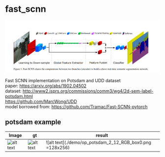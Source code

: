 # fast_scnn

![alt text](./demo/PaperImage.PNG "Model structure")  

Fast SCNN implementation on Potsdam and UDD dataset  
paper: https://arxiv.org/abs/1902.04502  
dataset: http://www2.isprs.org/commissions/comm3/wg4/2d-sem-label-potsdam.html  
https://github.com/MarcWong/UDD  
model borrowed from: https://github.com/Tramac/Fast-SCNN-pytorch  

## potsdam example
|Image | gt | result | 
|----| ---- |----|
|![alt text](./demo/op_potsdam_2_12_RGB_box0.tif)  | ![alt text](./demo/op_potsdam_2_12_label_box0.tif)| ![alt text](./demo/op_potsdam_2_12_RGB_box0.png =128x256)|
